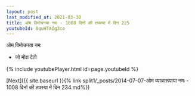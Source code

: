 ```yaml
---
layout: post
last_modified_at: 2021-03-30
title: ओम विमोचनया नमः - 1008 दिनों की तपस्या में दिन 225
youtubeId: 8quHTAIg3co
---
```

 
 
 ओम विमोचनया नमः  
 
 -  जो मोक्ष देतो 
 
  
 
  
 
 
 
 
 
 


{% include youtubePlayer.html id=page.youtubeId %}
 
[Next]({{ site.baseurl }}{% link  split1/_posts/2014-07-07-ओम व्याळारूपाया नमः - 1008 दिनों की तपस्या में दिन 234.md%})
 
